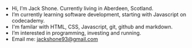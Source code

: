 - Hi, I’m Jack Shone. Currently living in Aberdeen, Scotland.
- I’m currently learning software development, starting with Javascript on codecademy.
- I'm familar with HTML, CSS, Javascript, git, github and markdown.
- I’m interested in programming, investing and running.
- Email me: jackshone93@gmail.com
